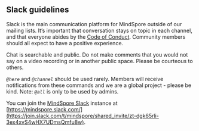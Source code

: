 ## Slack guidelines

Slack is the main communication platform for MindSpore outside of our mailing lists. It’s important that conversation stays on topic in each channel, and that everyone abides by the [Code of Conduct](../code-of-conduct_en.md). Community members should all expect to have a positive experience.

Chat is searchable and public. Do not make comments that you would not say on a video recording or in another public space. Please be courteous to others.

*`@here`* and *`@channel`* should be used rarely. Members will receive notifications from these commands and we are a global project - please be kind. Note: *`@all`* is only to be used by admins.

You can join the [MindSpore Slack](https://mindspore.slack.com/) instance at [https://mindspore.slack.com/](https://join.slack.com/t/mindspore/shared_invite/zt-dgk65rli-3ex4xvS4wHX7UDmsQmfu8w).

